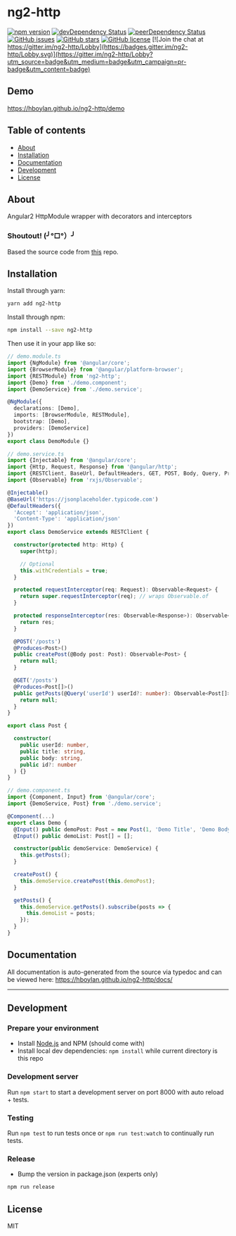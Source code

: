 # ng2-http

<!-- [![Build Status](https://travis-ci.org/hboylan/ng2-http.svg?branch=master)](https://travis-ci.org/hboylan/ng2-http) -->
[![npm version](https://badge.fury.io/js/ng2-http.svg)](http://badge.fury.io/js/ng2-http)
[![devDependency Status](https://david-dm.org/hboylan/ng2-http/dev-status.svg)](https://david-dm.org/hboylan/ng2-http?type=dev)
[![peerDependency Status](https://david-dm.org/hboylan/ng2-http/peer-status.svg)](https://david-dm.org/hboylan/ng2-http?type=peer)
[![GitHub issues](https://img.shields.io/github/issues/hboylan/ng2-http.svg)](https://github.com/hboylan/ng2-http/issues)
[![GitHub stars](https://img.shields.io/github/stars/hboylan/ng2-http.svg)](https://github.com/hboylan/ng2-http/stargazers)
[![GitHub license](https://img.shields.io/badge/license-MIT-blue.svg)](https://raw.githubusercontent.com/hboylan/ng2-http/master/LICENSE)
[![Join the chat at https://gitter.im/ng2-http/Lobby](https://badges.gitter.im/ng2-http/Lobby.svg)](https://gitter.im/ng2-http/Lobby?utm_source=badge&utm_medium=badge&utm_campaign=pr-badge&utm_content=badge)

## Demo
https://hboylan.github.io/ng2-http/demo

## Table of contents

- [About](#about)
- [Installation](#installation)
- [Documentation](#documentation)
- [Development](#development)
- [License](#license)

## About

Angular2 HttpModule wrapper with decorators and interceptors

### Shoutout! (╯°□°）╯

Based the source code from [this](https://github.com/Paldom/angular2-rest) repo.

## Installation

Install through yarn:
```bash
yarn add ng2-http
```

Install through npm:
```bash
npm install --save ng2-http
```

Then use it in your app like so:

```typescript
// demo.module.ts
import {NgModule} from '@angular/core';
import {BrowserModule} from '@angular/platform-browser';
import {RESTModule} from 'ng2-http';
import {Demo} from './demo.component';
import {DemoService} from './demo.service';

@NgModule({
  declarations: [Demo],
  imports: [BrowserModule, RESTModule],
  bootstrap: [Demo],
  providers: [DemoService]
})
export class DemoModule {}
```

```typescript
// demo.service.ts
import {Injectable} from '@angular/core';
import {Http, Request, Response} from '@angular/http';
import {RESTClient, BaseUrl, DefaultHeaders, GET, POST, Body, Query, Produces} from 'ng2-http';
import {Observable} from 'rxjs/Observable';

@Injectable()
@BaseUrl('https://jsonplaceholder.typicode.com')
@DefaultHeaders({
  'Accept': 'application/json',
  'Content-Type': 'application/json'
})
export class DemoService extends RESTClient {

  constructor(protected http: Http) {
    super(http);

    // Optional
    this.withCredentials = true;
  }

  protected requestInterceptor(req: Request): Observable<Request> {
    return super.requestInterceptor(req); // wraps Observable.of
  }

  protected responseInterceptor(res: Observable<Response>): Observable<Response> {
    return res;
  }

  @POST('/posts')
  @Produces<Post>()
  public createPost(@Body post: Post): Observable<Post> {
    return null;
  }

  @GET('/posts')
  @Produces<Post[]>()
  public getPosts(@Query('userId') userId?: number): Observable<Post[]> {
    return null;
  }
}

export class Post {

  constructor(
    public userId: number,
    public title: string,
    public body: string,
    public id?: number
  ) {}
}
```

```typescript
// demo.component.ts
import {Component, Input} from '@angular/core';
import {DemoService, Post} from './demo.service';

@Component(...)
export class Demo {
  @Input() public demoPost: Post = new Post(1, 'Demo Title', 'Demo Body');
  @Input() public demoList: Post[] = [];

  constructor(public demoService: DemoService) {
    this.getPosts();
  }

  createPost() {
    this.demoService.createPost(this.demoPost);
  }

  getPosts() {
    this.demoService.getPosts().subscribe(posts => {
      this.demoList = posts;
    });
  }
}
```

## Documentation
All documentation is auto-generated from the source via typedoc and can be viewed here:
https://hboylan.github.io/ng2-http/docs/

---

## Development

### Prepare your environment
* Install [Node.js](http://nodejs.org/) and NPM (should come with)
* Install local dev dependencies: `npm install` while current directory is this repo

### Development server
Run `npm start` to start a development server on port 8000 with auto reload + tests.

### Testing
Run `npm test` to run tests once or `npm run test:watch` to continually run tests.

### Release
* Bump the version in package.json (experts only)
```bash
npm run release
```

## License

MIT
